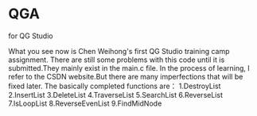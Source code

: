 # QGA
for QG Studio

What you see now is Chen Weihong's first QG Studio training camp assignment.
There are still some problems with this code until it is submitted.They mainly exist in the main.c file.
In the process of learning, I refer to the CSDN website.But there are many imperfections that will be fixed later.
The basically completed functions are：
1.DestroyList
2.InsertList
3.DeleteList
4.TraverseList
5.SearchList
6.ReverseList
7.IsLoopList
8.ReverseEvenList
9.FindMidNode
